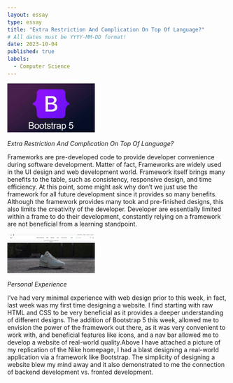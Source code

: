 ```yaml
---
layout: essay
type: essay
title: "Extra Restriction And Complication On Top Of Language?"
# All dates must be YYYY-MM-DD format!
date: 2023-10-04
published: true
labels:
  - Computer Science
---
```


<img width="200px" class="rounded float-start pe-4" src="../img/bootstrap 5 logo.jpg">

*Extra Restriction And Complication On Top Of Language?* 

Frameworks are pre-developed code to provide developer convenience during software development. Matter of fact, Frameworks are widely used in the UI design and web development world. Framework itself brings many benefits to the table, such as consistency, responsive design, and time efficiency. At this point, some might ask why don’t we just use the framework for all future development since it provides so many benefits. Although the framework provides many took and pre-finished designs, this also limits the creativity of the developer. Developer are essentially limited within a frame to do their development, constantly relying on a framework are not beneficial from a learning standpoint. 

<img width="200px" class="rounded float-start pe-4" src="../img/nike homepage.png">

*Personal Experience*

I’ve had very minimal experience with web design prior to this week, in fact, last week was my first time designing a website. I find starting with raw HTML and CSS to be very beneficial as it provides a deeper understanding of different designs. The addition of  Bootstrap 5 this week, allowed me to envision the power of the framework out there, as it was very convenient to work with, and beneficial features like icons, and a nav bar allowed me to develop a website of real-world quality.Above I have attached a picture of my replication of the Nike homepage, I had a blast designing a real-world application via a framework like Bootstrap. The simplicity of designing a website blew my mind away and it also demonstrated to me the connection of backend development vs. fronted development. 
